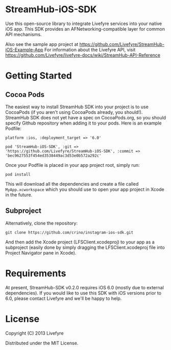 StreamHub-iOS-SDK
=================

Use this open-source library to integrate Livefyre services into your native iOS app.
This SDK provides an AFNetworking-compatible layer for common API mechanisms.

Also see the sample app project at https://github.com/Livefyre/StreamHub-iOS-Example-App
For information about the Livefyre API, visit https://github.com/Livefyre/livefyre-docs/wiki/StreamHub-API-Reference

# Getting Started

## Cocoa Pods

The easiest way to install StreamHub SDK into your project is to use CocoaPods (if you aren't
using CocoaPods already, you should!). StreamHub SDK does not yet have a spec on CocoaPods.org, 
so you should specify Github repository when adding it to your pods. Here is an example Podfile:

    platform :ios, :deployment_target => '6.0'

    pod 'StreamHub-iOS-SDK', :git => 'https://github.com/Livefyre/StreamHub-iOS-SDK', :commit => 'bec9627553f454ed3538449ac3d53e0b572a292c'

Once your Podfile is placed in your app project root, simply run:

    pod install

This will download all the dependencies and create a file called `MyApp.xcworkspace` which you should
use to open your app project in Xcode in the future.

## Subproject

Alternatively, clone the repository:

    git clone https://github.com/crino/instagram-ios-sdk.git

And then add the Xcode project (LFSClient.xcodeproj) to your app as a subproject (easily done 
by simply dragging the LFSClient.xcodeproj file into Project Navigator pane in Xcode).

# Requirements

At present, StreamHub-SDK v0.2.0 requires iOS 6.0 (mostly due to external dependencies). If you
would like to use this SDK with iOS versions prior to 6.0, please contact Livefyre and we'll 
be happy to help.

# License

Copyright (C) 2013 Livefyre

Distributed under the MIT License.
